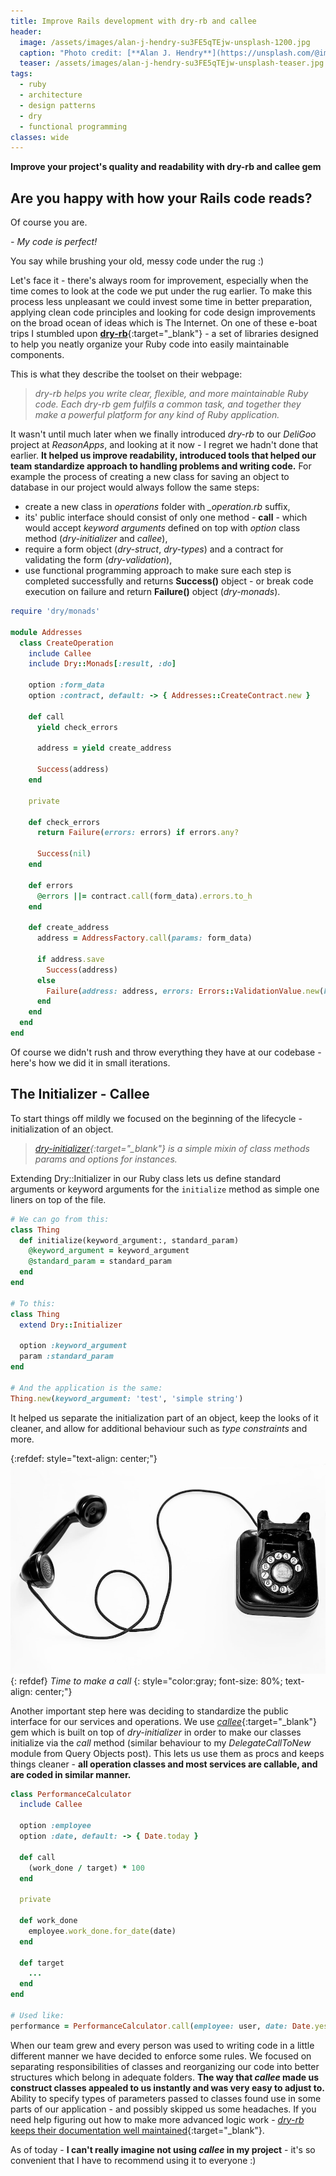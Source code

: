 ```yaml
---
title: Improve Rails development with dry-rb and callee
header:
  image: /assets/images/alan-j-hendry-su3FE5qTEjw-unsplash-1200.jpg
  caption: "Photo credit: [**Alan J. Hendry**](https://unsplash.com/@imedianamibia){:target='_blank'}"
  teaser: /assets/images/alan-j-hendry-su3FE5qTEjw-unsplash-teaser.jpg
tags:
  - ruby
  - architecture
  - design patterns
  - dry
  - functional programming
classes: wide
---
```


**Improve your project's quality and readability with dry-rb and callee gem**

## Are you happy with how your Rails code reads?

Of course you are.

*- My code is perfect!*

You say while brushing your old, messy code under the rug :)

Let's face it - there's always room for improvement, especially when the time comes to look at the code we put under the rug earlier. To make this process less unpleasant we could invest some time in better preparation, applying clean code principles and looking for code design improvements on the broad ocean of ideas which is The Internet. On one of these e-boat trips I stumbled upon [**dry-rb**](https://dry-rb.org/){:target="_blank"} - a set of libraries designed to help you neatly organize your Ruby code into easily maintainable components.

This is what they describe the toolset on their webpage:
> *dry-rb helps you write clear, flexible, and more maintainable Ruby code. Each dry-rb gem fulfils a common task, and together they make a powerful platform for any kind of Ruby application.*

It wasn't until much later when we finally introduced *dry-rb* to our *DeliGoo* project at *ReasonApps*, and looking at it now - I regret we hadn't done that earlier. **It helped us improve readability, introduced tools that helped our team standardize approach to handling problems and writing code.** For example the process of creating a new class for saving an object to database in our project would always follow the same steps:

* create a new class in *operations* folder with *_operation.rb* suffix,
* its' public interface should consist of only one method - **call** - which would accept *keyword arguments* defined on top with *option* class method (*dry-initializer* and *callee*),
* require a form object (*dry-struct*, *dry-types*) and a contract for validating the form (*dry-validation*),
* use functional programming approach to make sure each step is completed successfully and returns **Success()** object - or break code execution on failure and return **Failure()** object (*dry-monads*).

```ruby
require 'dry/monads'

module Addresses
  class CreateOperation
    include Callee
    include Dry::Monads[:result, :do]

    option :form_data
    option :contract, default: -> { Addresses::CreateContract.new }

    def call
      yield check_errors

      address = yield create_address

      Success(address)
    end

    private

    def check_errors
      return Failure(errors: errors) if errors.any?

      Success(nil)
    end

    def errors
      @errors ||= contract.call(form_data).errors.to_h
    end

    def create_address
      address = AddressFactory.call(params: form_data)

      if address.save
        Success(address)
      else
        Failure(address: address, errors: Errors::ValidationValue.new(key: :address).errors)
      end
    end
  end
end
```

Of course we didn't rush and throw everything they have at our codebase - here's how we did it in small iterations.

## The Initializer - Callee

To start things off mildly we focused on the beginning of the lifecycle - initialization of an object.

> *[dry-initializer](https://dry-rb.org/gems/dry-initializer/3.0/){:target="_blank"} is a simple mixin of class methods params and options for instances.*

Extending Dry::Initializer in our Ruby class lets us define standard arguments or keyword arguments for the `initialize` method as simple one liners on top of the file.

```ruby
# We can go from this:
class Thing
  def initialize(keyword_argument:, standard_param)
    @keyword_argument = keyword_argument
    @standard_param = standard_param
  end
end

# To this:
class Thing
  extend Dry::Initializer

  option :keyword_argument
  param :standard_param
end

# And the application is the same:
Thing.new(keyword_argument: 'test', 'simple string')
```

It helped us separate the initialization part of an object, keep the looks of it cleaner, and allow for additional behaviour such as *type constraints* and more.

{:refdef: style="text-align: center;"}
![An old phone](/assets/images/quino-al-xhGMQ_nYWqU-unsplash-900.jpg)
{: refdef}
*Time to make a call*
{: style="color:gray; font-size: 80%; text-align: center;"}

Another important step here was deciding to standardize the public interface for our services and operations. We use [*callee*](https://github.com/dreikanter/callee){:target="_blank"} gem which is built on top of *dry-initializer* in order to make our classes initialize via the *call* method (similar behaviour to my *DelegateCallToNew* module from Query Objects post). This lets us use them as procs and keeps things cleaner - **all operation classes and most services are callable, and are coded in similar manner.**

```ruby
class PerformanceCalculator
  include Callee

  option :employee
  option :date, default: -> { Date.today }

  def call
    (work_done / target) * 100
  end

  private

  def work_done
    employee.work_done.for_date(date)
  end

  def target
    ...
  end
end

# Used like:
performance = PerformanceCalculator.call(employee: user, date: Date.yesterday)
```

<!-- NOTE: Have or had decided? :P  -->
When our team grew and every person was used to writing code in a little different manner we have decided to enforce some rules. We focused on separating responsibilities of classes and reorganizing our code into better structures which belong in adequate folders. **The way that *callee* made us construct classes appealed to us instantly and was very easy to adjust to.** Ability to specify types of parameters passed to classes found use in some parts of our application - and possibly skipped us some headaches. If you need help figuring out how to make more advanced logic work - [*dry-rb* keeps their documentation well maintained](https://dry-rb.org/gems/dry-initializer/master/){:target="_blank"}.

As of today - **I can't really imagine not using *callee* in my project** - it's so convenient that I have to recommend using it to everyone :)

<!-- TODO: Types / Struct - initializing forms, Validations - making validation rules, Monads - functional programming at it's finest (and easiest) -->
